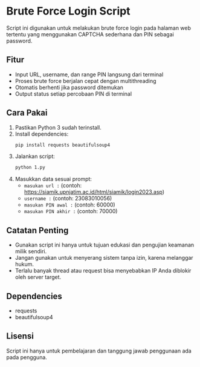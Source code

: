 # Brute Force Login Script

Script ini digunakan untuk melakukan brute force login pada halaman web tertentu yang menggunakan CAPTCHA sederhana dan PIN sebagai password.

## Fitur
- Input URL, username, dan range PIN langsung dari terminal
- Proses brute force berjalan cepat dengan multithreading
- Otomatis berhenti jika password ditemukan
- Output status setiap percobaan PIN di terminal

## Cara Pakai
1. Pastikan Python 3 sudah terinstall.
2. Install dependencies:
   ```bash
   pip install requests beautifulsoup4
   ```
3. Jalankan script:
   ```bash
   python 1.py
   ```
4. Masukkan data sesuai prompt:
   - `masukan url :` (contoh: https://siamik.upnjatim.ac.id/html/siamik/login2023.asp)
   - `username :` (contoh: 23083010056)
   - `masukan PIN awal :` (contoh: 60000)
   - `masukan PIN akhir :` (contoh: 70000)

## Catatan Penting
- Gunakan script ini hanya untuk tujuan edukasi dan pengujian keamanan milik sendiri.
- Jangan gunakan untuk menyerang sistem tanpa izin, karena melanggar hukum.
- Terlalu banyak thread atau request bisa menyebabkan IP Anda diblokir oleh server target.

## Dependencies
- requests
- beautifulsoup4

## Lisensi
Script ini hanya untuk pembelajaran dan tanggung jawab penggunaan ada pada pengguna. 
